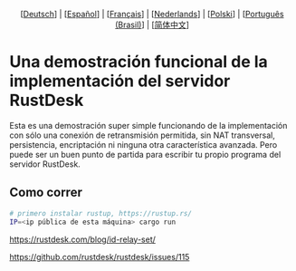 <p align="center">
   [<a href="README-DE.md">Deutsch</a>] | [<a href="README-ES.md">Español</a>] | [<a href="README-FR.md">Français</a>] | [<a href="README-NL.md">Nederlands</a>] | [<a href="README-PL.md">Polski</a>] | [<a href="README-PTBR.md">Português (Brasil)</a>] | [<a href="README-ZH.md">简体中文</a>] <br>
</p>

# Una demostración funcional de la implementación del servidor RustDesk
Esta es una demostración super simple funcionando de la implementación con sólo una conexión de retransmisión permitida, sin NAT transversal, persistencia, encriptación ni ninguna otra característica avanzada. Pero puede ser un buen punto de partida para escribir tu propio programa del servidor RustDesk.

## Como correr
```bash
# primero instalar rustup, https://rustup.rs/
IP=<ip pública de esta máquina> cargo run
```

https://rustdesk.com/blog/id-relay-set/

https://github.com/rustdesk/rustdesk/issues/115
